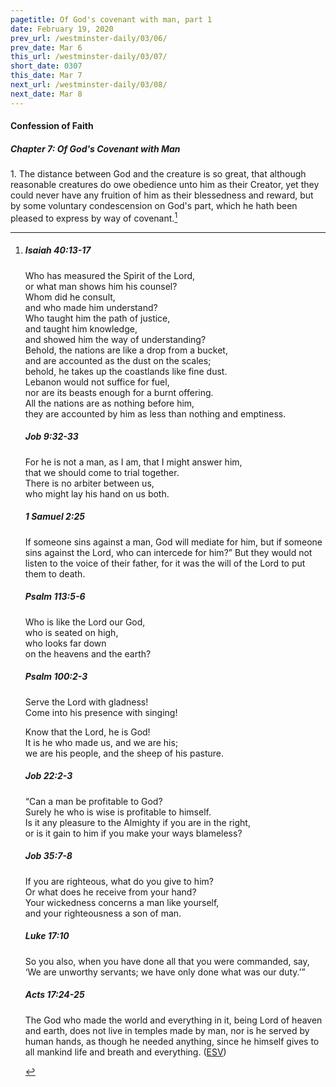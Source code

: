 ```yaml
---
pagetitle: Of God's covenant with man, part 1
date: February 19, 2020
prev_url: /westminster-daily/03/06/
prev_date: Mar 6
this_url: /westminster-daily/03/07/
short_date: 0307
this_date: Mar 7
next_url: /westminster-daily/03/08/
next_date: Mar 8
---
```


#### Confession of Faith

##### Chapter 7: Of God's Covenant with Man

1\. The distance between God and the creature is so great, that although reasonable creatures do owe obedience unto him as their Creator, yet they could never have any fruition of him as their blessedness and reward, but by some voluntary condescension on God's part, which he hath been pleased to express by way of covenant.[^fnref:wcf1]

[^fnref:wcf1]: <div class="esv"><h5>Isaiah 40:13-17</h5> <div class="esv-text"><div class="block-indent"> <p class="line-group" id="p23040013.01-1">Who has measured the Spirit of the <span class="small-caps">Lord</span>,<br /> <span class="indent"></span>or what man shows him his counsel?<br />  Whom did he consult,<br /> <span class="indent"></span>and who made him understand?<br /> Who taught him the path of justice,<br /> <span class="indent"></span>and taught him knowledge,<br /> <span class="indent"></span>and showed him the way of understanding?<br />  Behold, the nations are like a drop from a bucket,<br /> <span class="indent"></span>and are accounted as the dust on the scales;<br /> <span class="indent"></span>behold, he takes up the coastlands like fine dust.<br />  Lebanon would not suffice for fuel,<br /> <span class="indent"></span>nor are its beasts enough for a burnt offering.<br />  All the nations are as nothing before him,<br /> <span class="indent"></span>they are accounted by him as less than nothing and emptiness.</p> </div> </div><h5>Job 9:32-33</h5> <div class="esv-text"><div class="block-indent"> <p class="line-group" id="p18009032.01-2">For he is not a man, as I am, that I might answer him,<br /> <span class="indent"></span>that we should come to trial together.<br />  There is no arbiter between us,<br /> <span class="indent"></span>who might lay his hand on us both.</p> </div> </div><h5>1 Samuel 2:25</h5> <div class="esv-text"><p id="p09002025.01-3">If someone sins against a man, God will mediate for him, but if someone sins against the <span class="small-caps">Lord</span>, who can intercede for him?&#8221; But they would not listen to the voice of their father, for it was the will of the <span class="small-caps">Lord</span> to put them to death.</p> </div><h5>Psalm 113:5-6</h5> <div class="esv-text"><div class="block-indent"> <p class="line-group" id="p19113005.01-4">Who is like the <span class="small-caps">Lord</span> our God,<br /> <span class="indent"></span>who is seated on high,<br />  who looks far down<br /> <span class="indent"></span>on the heavens and the earth?</p> </div> </div><h5>Psalm 100:2-3</h5> <div class="esv-text"><div class="block-indent"> <p class="line-group" id="p19100002.01-5"><span class="indent"></span>Serve the <span class="small-caps">Lord</span> with gladness!<br /> <span class="indent"></span>Come into his presence with singing!</p>  <p class="line-group" id="p19100003.01-5">Know that the <span class="small-caps">Lord</span>, he is God!<br /> <span class="indent"></span>It is he who made us, and we are his;<br /> <span class="indent"></span>we are his people, and the sheep of his pasture.</p> </div> </div><h5>Job 22:2-3</h5> <div class="esv-text"><div class="block-indent"> <p class="line-group" id="p18022002.01-6">&#8220;Can a man be profitable to God?<br /> <span class="indent"></span>Surely he who is wise is profitable to himself.<br />  Is it any pleasure to the Almighty if you are in the right,<br /> <span class="indent"></span>or is it gain to him if you make your ways blameless?</p> </div> </div><h5>Job 35:7-8</h5> <div class="esv-text"><div class="block-indent"> <p class="line-group" id="p18035007.01-7">If you are righteous, what do you give to him?<br /> <span class="indent"></span>Or what does he receive from your hand?<br />  Your wickedness concerns a man like yourself,<br /> <span class="indent"></span>and your righteousness a son of man.</p> </div> </div><h5>Luke 17:10</h5> <div class="esv-text"><p id="p42017010.01-8"><span class="woc">So you also, when you have done all that you were commanded, say, &#8216;We are unworthy servants; we have only done what was our duty.&#8217;&#8221;</span></p> </div><h5>Acts 17:24-25</h5> <div class="esv-text"><p id="p44017024.01-9">The God who made the world and everything in it, being Lord of heaven and earth, does not live in temples made by man, nor is he served by human hands, as though he needed anything, since he himself gives to all mankind life and breath and everything.  (<a href="http://www.esv.org" class="copyright">ESV</a>)</p> </div> </div>

